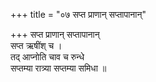 +++
title = "०७ सप्त प्राणान् सप्तापानान्"

+++
सप्त प्राणान् सप्तापानान्  
सप्त ऋषींश् च ।  
तद् आप्नोति चाव च रुन्धे  
सप्तम्या रात्र्या सप्तम्या समिधा ॥